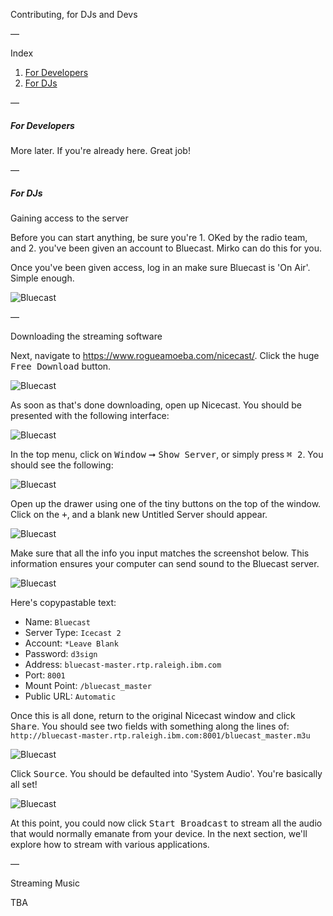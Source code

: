 Contributing, for DJs and Devs

—

Index

1. [For Developers](#for-developers)
2. [For DJs](#for-djs)

—

##### For Developers

More later. If you're already here. Great job!

—

##### For DJs

Gaining access to the server

Before you can start anything, be sure you're 1. OKed by the radio team, and 2. you've been given an account to Bluecast. Mirko can do this for you.

Once you've been given access, log in an make sure Bluecast is 'On Air'. Simple enough.

![Bluecast](/images/1.png)

—

Downloading the streaming software

Next, navigate to https://www.rogueamoeba.com/nicecast/. Click the huge <kbd>Free Download</kbd> button.

![Bluecast](/images/2.png)

As soon as that's done downloading, open up Nicecast. You should be presented with the following interface:

![Bluecast](/static/images/contributing/3.png)

In the top menu, click on <kbd>Window</kbd> ➞ <kbd>Show Server</kbd>, or simply press <kbd>⌘ 2</kbd>. You should see the following:

![Bluecast](/images/4.png)

Open up the drawer using one of the tiny buttons on the top of the window. Click on the <kbd>+</kbd>, and a blank new Untitled Server should appear.

![Bluecast](/images/5.png)

Make sure that all the info you input matches the screenshot below. This information ensures your computer can send sound to the Bluecast server.

![Bluecast](/images/6.png)

Here's copypastable text:

- Name: `Bluecast`
- Server Type: `Icecast 2`
- Account: `*Leave Blank`
- Password: `d3sign`
- Address: `bluecast-master.rtp.raleigh.ibm.com`
- Port: `8001`
- Mount Point: `/bluecast_master`
- Public URL: `Automatic`

Once this is all done, return to the original Nicecast window and click <kbd>Share</kbd>. You should see two fields with something along the lines of: `http://bluecast-master.rtp.raleigh.ibm.com:8001/bluecast_master.m3u`

![Bluecast](/images/7.png)

Click <kbd>Source</kbd>. You should be defaulted into 'System Audio'. You're basically all set!

![Bluecast](/images/8.png)

At this point, you could now click <kbd>Start Broadcast</kbd> to stream all the audio that would normally emanate from your device. In the next section, we'll explore how to stream with various applications.

—

Streaming Music

TBA

